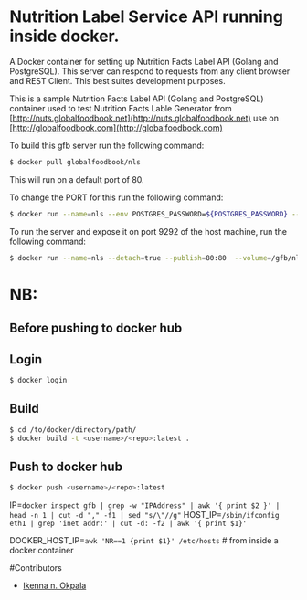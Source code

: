 # Nutrition Label Service API running inside docker.

A Docker container for setting up Nutrition Facts Label API (Golang and PostgreSQL). This server can respond to requests from any client browser and REST Client. This best suites development purposes.

This is a sample Nutrition Facts Label API (Golang and PostgreSQL) container used to test Nutrition Facts Lable Generator from [http://nuts.globalfoodbook.net](http://nuts.globalfoodbook.net) use on [http://globalfoodbook.com](http://globalfoodbook.com)


To build this gfb server run the following command:

```bash
$ docker pull globalfoodbook/nls
```

This will run on a default port of 80.

To change the PORT for this run the following command:

```bash
$ docker run --name=nls --env POSTGRES_PASSWORD=${POSTGRES_PASSWORD} --volume=/gfb/nls-src:/go/src/nutrition_service --env NUT_PG_DSN="postgres://ikennaokpala:${POSTGRES_PASSWORD}@${POSTGRES_IP}/nutrition_development?sslmode=disable" --publish=80:80 -d nls
```

To run the server and expose it on port 9292 of the host machine, run the following command:

```bash
$ docker run --name=nls --detach=true --publish=80:80  --volume=/gfb/nls-src:/go/src/nutrition_service globalfoodbook/nls
```

# NB:

## Before pushing to docker hub

## Login

```bash
$ docker login  
```

## Build

```bash
$ cd /to/docker/directory/path/
$ docker build -t <username>/<repo>:latest .
```

## Push to docker hub

```bash
$ docker push <username>/<repo>:latest
```


IP=`docker inspect gfb | grep -w "IPAddress" | awk '{ print $2 }' | head -n 1 | cut -d "," -f1 | sed "s/\"//g"`
HOST_IP=`/sbin/ifconfig eth1 | grep 'inet addr:' | cut -d: -f2 | awk '{ print $1}'`

DOCKER_HOST_IP=`awk 'NR==1 {print $1}' /etc/hosts` # from inside a docker container 

#Contributors

* [Ikenna n. Okpala](http://ikennaokpala.com)
